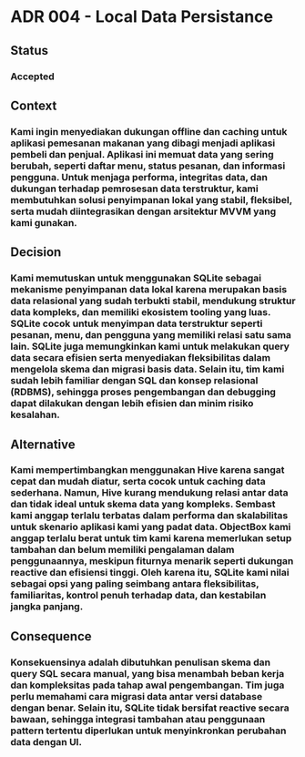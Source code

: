 # ADR 004 - Local Data Persistance

## Status
### Accepted

## Context 
### Kami ingin menyediakan dukungan offline dan caching untuk aplikasi pemesanan makanan yang dibagi menjadi aplikasi pembeli dan penjual. Aplikasi ini memuat data yang sering berubah, seperti daftar menu, status pesanan, dan informasi pengguna. Untuk menjaga performa, integritas data, dan dukungan terhadap pemrosesan data terstruktur, kami membutuhkan solusi penyimpanan lokal yang stabil, fleksibel, serta mudah diintegrasikan dengan arsitektur MVVM yang kami gunakan.

## Decision
### Kami memutuskan untuk menggunakan SQLite sebagai mekanisme penyimpanan data lokal karena merupakan basis data relasional yang sudah terbukti stabil, mendukung struktur data kompleks, dan memiliki ekosistem tooling yang luas. SQLite cocok untuk menyimpan data terstruktur seperti pesanan, menu, dan pengguna yang memiliki relasi satu sama lain. SQLite juga memungkinkan kami untuk melakukan query data secara efisien serta menyediakan fleksibilitas dalam mengelola skema dan migrasi basis data. Selain itu, tim kami sudah lebih familiar dengan SQL dan konsep relasional (RDBMS), sehingga proses pengembangan dan debugging dapat dilakukan dengan lebih efisien dan minim risiko kesalahan.

## Alternative
### Kami mempertimbangkan menggunakan Hive karena sangat cepat dan mudah diatur, serta cocok untuk caching data sederhana. Namun, Hive kurang mendukung relasi antar data dan tidak ideal untuk skema data yang kompleks. Sembast kami anggap terlalu terbatas dalam performa dan skalabilitas untuk skenario aplikasi kami yang padat data. ObjectBox kami anggap terlalu berat untuk tim kami karena memerlukan setup tambahan dan belum memiliki pengalaman dalam penggunaannya, meskipun fiturnya menarik seperti dukungan reactive dan efisiensi tinggi. Oleh karena itu, SQLite kami nilai sebagai opsi yang paling seimbang antara fleksibilitas, familiaritas, kontrol penuh terhadap data, dan kestabilan jangka panjang.

## Consequence
### Konsekuensinya adalah dibutuhkan penulisan skema dan query SQL secara manual, yang bisa menambah beban kerja dan kompleksitas pada tahap awal pengembangan. Tim juga perlu memahami cara migrasi data antar versi database dengan benar. Selain itu, SQLite tidak bersifat reactive secara bawaan, sehingga integrasi tambahan atau penggunaan pattern tertentu diperlukan untuk menyinkronkan perubahan data dengan UI.